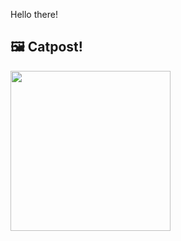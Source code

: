 Hello there!



## 🖼️ Catpost!

<sub>
    <img src="https://cdn2.thecatapi.com/images/bh2.jpg" height="256">
</sub>

